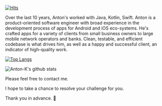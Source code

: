 
[![Hits](https://hits.seeyoufarm.com/api/count/incr/badge.svg?url=https%3A%2F%2Fgithub.com%2FAnton-Dev97%2Fhit-counter)](https://hits.seeyoufarm.com)

Over the last 10 years, Anton's worked with Java, Kotlin, Swift. 
Anton is a product-oriented software engineer with broad experience in the development process of apps for Android and iOS eco-systems. 
He's crafted apps for a variety of clients from small business owners to large mobile network operators and banks. 
Clean, testable, and efficient codebase is what drives him, as well as a happy and successful client, an indicator of high-quality work.

[![Top Langs](https://github-readme-stats.vercel.app/api/top-langs/?username=Anton-Dev97)](https://github.com/anuraghazra/github-readme-stats)

![Anton-K's github stats](https://github-readme-stats.vercel.app/api?username=Anton-Dev97&show_icons=true&theme=vue)


Please feel free to contact me.

I hope to take a chance to resolve your challenge for you.

Thank you in advance. 👋
